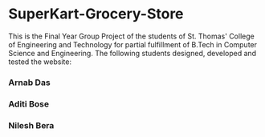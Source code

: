 # SuperKart-Grocery-Store
This is the Final Year Group Project of the students of St. Thomas' College of Engineering and Technology for partial fulfillment of B.Tech in Computer Science and Engineering. The following students designed, developed and tested the website:
### Arnab Das
### Aditi Bose
### Nilesh Bera
